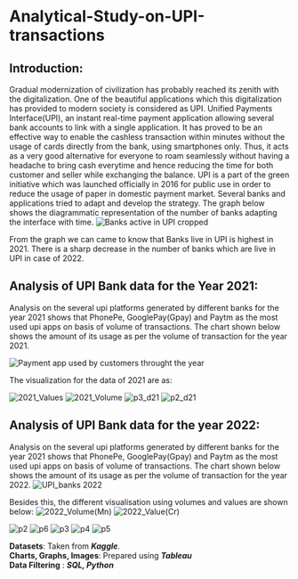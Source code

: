 # Analytical-Study-on-UPI-transactions

## Introduction:
   
Gradual modernization of civilization has probably reached its zenith with the digitalization. One of the beautiful applications which this digitalization has provided to modern society is considered as UPI. Unified Payments Interface(UPI), an instant real-time payment application allowing several bank accounts to link with a single application. It has proved to be an effective way to enable the cashless transaction within minutes without the usage of cards directly from the bank, using smartphones only. Thus, it acts as a very good alternative for everyone to roam seamlessly without having a headache to bring cash everytime and hence reducing the time for both customer and seller while exchanging the balance.
UPI is a part of  the green initiative which was launched officially in 2016 for public use in order to reduce the usage of paper in domestic payment market. Several banks and applications tried to adapt and develop the strategy. The graph below shows the diagrammatic representation of the number of banks adapting the interface with time. 
![Banks active in UPI cropped](https://user-images.githubusercontent.com/56685268/182098099-f9a680e6-3c34-4aee-a083-07d5e1009775.png)

From the graph we can came to know that Banks live in UPI is highest in 2021. There is a sharp decrease in the number of banks which are live in UPI in case of 2022.

## Analysis of UPI Bank data for the Year 2021:

Analysis on the several upi platforms generated by different banks for the year 2021 shows that PhonePe, GooglePay(Gpay) and Paytm as the most used upi apps on basis of volume of transactions. The chart shown below shows the amount of its usage as per the volume of transaction for the year 2021.

![Payment app used by customers throught the year](https://user-images.githubusercontent.com/56685268/182099057-527a40eb-4210-478a-b433-d3c99cbf20b4.png)

The visualization for the data of 2021 are as:

![2021_Values](https://user-images.githubusercontent.com/56685268/182169092-016d07e7-59c8-4fb1-97e7-2beef374240b.png)
![2021_Volume](https://user-images.githubusercontent.com/56685268/182169130-66f11810-13e9-4dd8-b84e-41eb392fcf88.png)
![p3_d21](https://user-images.githubusercontent.com/56685268/182179939-d3466419-45b6-492c-9429-1673aa3d1633.jpg)
![p2_d21](https://user-images.githubusercontent.com/56685268/182180017-136d7025-f234-46af-9630-427babcc596c.jpg)


## Analysis of UPI Bank data for the year 2022:

Analysis on the several upi platforms generated by different banks for the year 2021 shows that PhonePe, GooglePay(Gpay) and Paytm as the most used upi apps on basis of volume of transactions. The chart shown below shows the amount of its usage as per the volume of transaction for the year 2022.
![UPI_banks 2022](https://user-images.githubusercontent.com/56685268/182141185-5300c7f4-00f9-40f7-92f6-3776e7c47cb0.png)

Besides this, the different visualisation using volumes and values are shown  below:
![2022_Volume(Mn)](https://user-images.githubusercontent.com/56685268/182143487-3ee1ca3d-ddf7-4842-8345-83e52de992e0.png) ![2022_Value(Cr)](https://user-images.githubusercontent.com/56685268/182143545-fc5447b4-8167-4b58-a628-09db79f4a9fb.png)


![p2](https://user-images.githubusercontent.com/56685268/182143901-1ece54b7-dc13-4aa0-bd70-bc639287cbf7.jpg)
![p6](https://user-images.githubusercontent.com/56685268/182144200-5b6919ab-b6be-41c4-812d-d5780b55bcac.jpg)
![p3](https://user-images.githubusercontent.com/56685268/182144038-866bd223-75a6-4ceb-9627-92775dcbe277.jpg)
![p4](https://user-images.githubusercontent.com/56685268/182144114-20e754db-360e-4c87-8e51-e50863d8dc32.jpg)
![p5](https://user-images.githubusercontent.com/56685268/182144157-674d0ba6-5d2a-44ec-8897-3d01d5a70750.jpg)





**Datasets**: Taken from **_Kaggle_**.                                                                                                                                   
**Charts, Graphs, Images**: Prepared using **_Tableau_**                                                                                                                 
**Data Filtering** : **_SQL, Python_**



